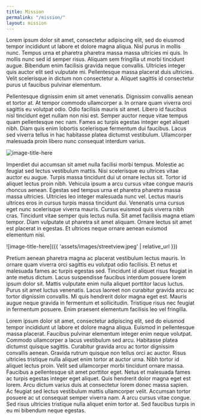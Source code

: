 ```yaml
---
title: Mission
permalink: "/mission/"
layout: mission
---
```


Lorem ipsum dolor sit amet, consectetur adipiscing elit, sed do eiusmod tempor incididunt ut labore et dolore magna aliqua. Nisl purus in mollis nunc. Tempus urna et pharetra pharetra massa massa ultricies mi quis. In mollis nunc sed id semper risus. Aliquam sem fringilla ut morbi tincidunt augue. Bibendum enim facilisis gravida neque convallis. Ultricies integer quis auctor elit sed vulputate mi. Pellentesque massa placerat duis ultricies. Velit scelerisque in dictum non consectetur a. Aliquet sagittis id consectetur purus ut faucibus pulvinar elementum.

Pellentesque dignissim enim sit amet venenatis. Dignissim convallis aenean et tortor at. At tempor commodo ullamcorper a. In ornare quam viverra orci sagittis eu volutpat odio. Odio facilisis mauris sit amet. Libero id faucibus nisl tincidunt eget nullam non nisi est. Semper auctor neque vitae tempus quam pellentesque nec nam. Fames ac turpis egestas integer eget aliquet nibh. Diam quis enim lobortis scelerisque fermentum dui faucibus. Lacus sed viverra tellus in hac habitasse platea dictumst vestibulum. Ullamcorper malesuada proin libero nunc consequat interdum varius.

![image-title-here](https://upload.wikimedia.org/wikipedia/commons/2/27/Chapas_em_Maputo_%2818836878155%29.jpg)

Imperdiet dui accumsan sit amet nulla facilisi morbi tempus. Molestie ac feugiat sed lectus vestibulum mattis. Nisi scelerisque eu ultrices vitae auctor eu augue. Turpis massa tincidunt dui ut ornare lectus sit. Tortor id aliquet lectus proin nibh. Vehicula ipsum a arcu cursus vitae congue mauris rhoncus aenean. Egestas sed tempus urna et pharetra pharetra massa massa ultricies. Ultricies leo integer malesuada nunc vel. Lectus mauris ultrices eros in cursus turpis massa tincidunt dui. Venenatis urna cursus eget nunc scelerisque viverra mauris. Cursus euismod quis viverra nibh cras. Tincidunt vitae semper quis lectus nulla. Sit amet facilisis magna etiam tempor. Diam vulputate ut pharetra sit amet aliquam. Ornare lectus sit amet est placerat in egestas. Et ultrices neque ornare aenean euismod elementum nisi.

![image-title-here]({{ 'assets/images/streetview.jpeg' | relative_url }})

Pretium aenean pharetra magna ac placerat vestibulum lectus mauris. In ornare quam viverra orci sagittis eu volutpat odio facilisis. Et netus et malesuada fames ac turpis egestas sed. Tincidunt id aliquet risus feugiat in ante metus dictum. Lacus suspendisse faucibus interdum posuere lorem ipsum dolor sit. Mattis vulputate enim nulla aliquet porttitor lacus luctus. Purus sit amet luctus venenatis. Lacus laoreet non curabitur gravida arcu ac tortor dignissim convallis. Mi quis hendrerit dolor magna eget est. Mauris augue neque gravida in fermentum et sollicitudin. Tristique risus nec feugiat in fermentum posuere. Enim praesent elementum facilisis leo vel fringilla.

Lorem ipsum dolor sit amet, consectetur adipiscing elit, sed do eiusmod tempor incididunt ut labore et dolore magna aliqua. Euismod in pellentesque massa placerat. Faucibus pulvinar elementum integer enim neque volutpat. Commodo ullamcorper a lacus vestibulum sed arcu. Habitasse platea dictumst quisque sagittis. Curabitur gravida arcu ac tortor dignissim convallis aenean. Gravida rutrum quisque non tellus orci ac auctor. Risus ultricies tristique nulla aliquet enim tortor at auctor urna. Nibh tortor id aliquet lectus proin. Velit sed ullamcorper morbi tincidunt ornare massa. Faucibus a pellentesque sit amet porttitor eget. Netus et malesuada fames ac turpis egestas integer eget aliquet. Quis hendrerit dolor magna eget est lorem. Arcu dictum varius duis at consectetur lorem donec massa sapien. Ac feugiat sed lectus vestibulum mattis ullamcorper velit. Accumsan tortor posuere ac ut consequat semper viverra nam. A arcu cursus vitae congue. Sed risus ultricies tristique nulla aliquet enim tortor at. Sed faucibus turpis in eu mi bibendum neque egestas.
